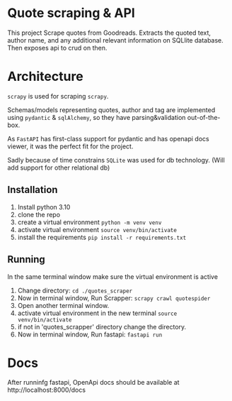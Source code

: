 # Quote scraping & API

This project Scrape quotes from Goodreads. Extracts the quoted text, author name, and any additional relevant information on SQLlite database. Then exposes api to crud on then.

# Architecture

`scrapy` is used for scraping `scrapy`.

Schemas/models representing quotes, author and tag are implemented using `pydantic` & `sqlAlchemy`, so they have parsing&validation
out-of-the-box.

As `FastAPI` has first-class support for pydantic and has openapi docs viewer, it was the perfect fit for the project.

Sadly because of time constrains `SQLite` was used for db technology. (Will add support for other relational db)

## Installation

1. Install python 3.10
2. clone the repo
3. create a virtual environment `python -m venv venv`
4. activate virtual environment `source venv/bin/activate`
5. install the requirements `pip install -r requirements.txt`

## Running
In the same terminal window make sure the virtual environment is active
1. Change directory: `cd ./quotes_scraper`
2. Now in terminal window, Run Scrapper: `scrapy crawl quotespider`
3. Open another terminal window.
4. activate virtual environment in the new terminal `source venv/bin/activate`
5. if not in 'quotes_scrapper' directory change the directory.
6. Now in terminal window, Run fastapi: `fastapi run`

# Docs
After runninfg fastapi, OpenApi docs should be available at http://localhost:8000/docs